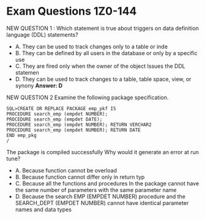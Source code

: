 # Exam Questions 1Z0-144

NEW QUESTION 1 : Which statement is true about triggers on data definition language (DDL) statements?

- A. They can be used to track changes only to a table or inde
- B. They can be defined by all users in the database or only by a specific use
- C. They are fired only when the owner of the object Issues the DDL statemen
- D. They can be used to track changes to a table, table space, view, or synony
**Answer: D**

NEW QUESTION 2 Examine the following package specification.
```
SQL>CREATE OR REPLACE PACKAGE emp_pkf IS
PROCEDURE search_emp (empdet NUMBER);
PROCEDURE search_emp (empdet DATE);
PROCEDURE search_emp (empdet NUMBER); RETURN VERCHAR2
PROCEDURE search_emp (empdet NUMBER); RETURN DATE
END emp_pkg
/
```
The package is compiled successfully
Why would it generate an error at run tune?

- A. Because function cannot be overload
- B. Because function cannot differ only in return typ
- C. Because all the functions and procedures In the package cannot have the same number of parameters with the same parameter name
- D. Because the search EMP (EMPDET NUMBER) procedure and the SEARCH_DEPT (EMPDET NUMBER) cannot have identical parameter names and data types
